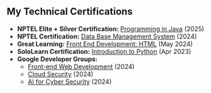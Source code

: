 ## My Technical Certifications

* **NPTEL Elite + Silver Certification:** [Programming in Java](https://github.com/joshitha9333/Certifications/blob/main/Programming%20In%20Java%20nptel%20certificate.pdf) (2025)
* **NPTEL Certification:** [Data Base Management System](https://github.com/joshitha9333/Certifications/blob/main/nptel%20certificate.pdf) (2024)
* **Great Learning:** [Front End Development: HTML](https://courses.edx.org/certificates/your-certificate-id) (May 2024)
* **SoloLearn Certification:** [Introduction to Python](https://www.sololearn.com/certificates/your-certificate-id) (Apr 2023)
* **Google Developer Groups:**
    * [Front-end Web Development](https://developers.google.com/certifications/your-cert-id-frontend) (2024)
    * [Cloud Security](https://developers.google.com/certifications/your-cert-id-cloud-security) (2024)
    * [AI for Cyber Security](https://developers.google.com/certifications/your-cert-id-ai-cybersecurity) (2024)
